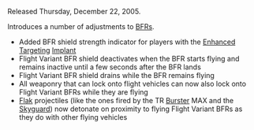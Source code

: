 Released Thursday, December 22, 2005.

Introduces a number of adjustments to
[BFRs](../vehicles/BattleFrame_Robotics.md).

- Added BFR shield strength indicator for players with the
  [Enhanced Targeting](../implants/Enhanced_Targeting.md)
  [Implant](../implants/Implants.md)
- Flight Variant BFR shield deactivates when the BFR starts flying and remains
  inactive until a few seconds after the BFR lands
- Flight Variant BFR shield drains while the BFR remains flying
- All weaponry that can lock onto flight vehicles can now also lock onto Flight
  Variant BFRs while they are flying
- [Flak](../weapons/Flak.md) projectiles (like the ones fired by the TR
  [Burster](../items/Burster.md) MAX and the [Skyguard](../vehicles/Skyguard.md))
  now detonate on proximity to flying Flight Variant BFRs as they do with other
  flying vehicles



